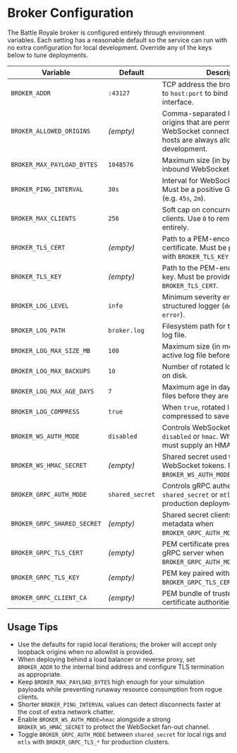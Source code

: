 # Broker Configuration

The Battle Royale broker is configured entirely through environment variables. Each setting has a reasonable default so the service can run with no extra configuration for local development. Override any of the keys below to tune deployments.

| Variable | Default | Description |
| --- | --- | --- |
| `BROKER_ADDR` | `:43127` | TCP address the broker listens on. Set to `host:port` to bind to a specific interface. |
| `BROKER_ALLOWED_ORIGINS` | *(empty)* | Comma-separated list of HTTPS origins that are permitted to open WebSocket connections. Localhost hosts are always allowed for development. |
| `BROKER_MAX_PAYLOAD_BYTES` | `1048576` | Maximum size (in bytes) accepted for inbound WebSocket messages. |
| `BROKER_PING_INTERVAL` | `30s` | Interval for WebSocket ping frames. Must be a positive Go duration string (e.g. `45s`, `2m`). |
| `BROKER_MAX_CLIENTS` | `256` | Soft cap on concurrent WebSocket clients. Use `0` to remove the limit entirely. |
| `BROKER_TLS_CERT` | *(empty)* | Path to a PEM-encoded TLS certificate. Must be provided together with `BROKER_TLS_KEY` to enable TLS. |
| `BROKER_TLS_KEY` | *(empty)* | Path to the PEM-encoded TLS private key. Must be provided with `BROKER_TLS_CERT`. |
| `BROKER_LOG_LEVEL` | `info` | Minimum severity emitted by the structured logger (`debug`, `info`, `warn`, `error`). |
| `BROKER_LOG_PATH` | `broker.log` | Filesystem path for the rotating JSON log file. |
| `BROKER_LOG_MAX_SIZE_MB` | `100` | Maximum size (in megabytes) of the active log file before rotation occurs. |
| `BROKER_LOG_MAX_BACKUPS` | `10` | Number of rotated log files to retain on disk. |
| `BROKER_LOG_MAX_AGE_DAYS` | `7` | Maximum age in days for rotated log files before they are purged. |
| `BROKER_LOG_COMPRESS` | `true` | When `true`, rotated log files are gzip-compressed to save space. |
| `BROKER_WS_AUTH_MODE` | `disabled` | Controls WebSocket authentication: `disabled` or `hmac`. When `hmac`, clients must supply an HMAC-signed token. |
| `BROKER_WS_HMAC_SECRET` | *(empty)* | Shared secret used to validate HMAC WebSocket tokens. Required when `BROKER_WS_AUTH_MODE=hmac`. |
| `BROKER_GRPC_AUTH_MODE` | `shared_secret` | Controls gRPC authentication: `shared_secret` or `mtls`. Use `mtls` for production deployments. |
| `BROKER_GRPC_SHARED_SECRET` | *(empty)* | Shared secret clients must send via metadata when `BROKER_GRPC_AUTH_MODE=shared_secret`. |
| `BROKER_GRPC_TLS_CERT` | *(empty)* | PEM certificate presented by the gRPC server when `BROKER_GRPC_AUTH_MODE=mtls`. |
| `BROKER_GRPC_TLS_KEY` | *(empty)* | PEM key paired with `BROKER_GRPC_TLS_CERT` for gRPC mTLS. |
| `BROKER_GRPC_CLIENT_CA` | *(empty)* | PEM bundle of trusted client certificate authorities for gRPC mTLS. |

## Usage Tips

* Use the defaults for rapid local iterations; the broker will accept only loopback origins when no allowlist is provided.
* When deploying behind a load balancer or reverse proxy, set `BROKER_ADDR` to the internal bind address and configure TLS termination as appropriate.
* Keep `BROKER_MAX_PAYLOAD_BYTES` high enough for your simulation payloads while preventing runaway resource consumption from rogue clients.
* Shorter `BROKER_PING_INTERVAL` values can detect disconnects faster at the cost of extra network chatter.
* Enable `BROKER_WS_AUTH_MODE=hmac` alongside a strong `BROKER_WS_HMAC_SECRET` to protect the WebSocket fan-out channel.
* Toggle `BROKER_GRPC_AUTH_MODE` between `shared_secret` for local rigs and `mtls` with `BROKER_GRPC_TLS_*` for production clusters.
